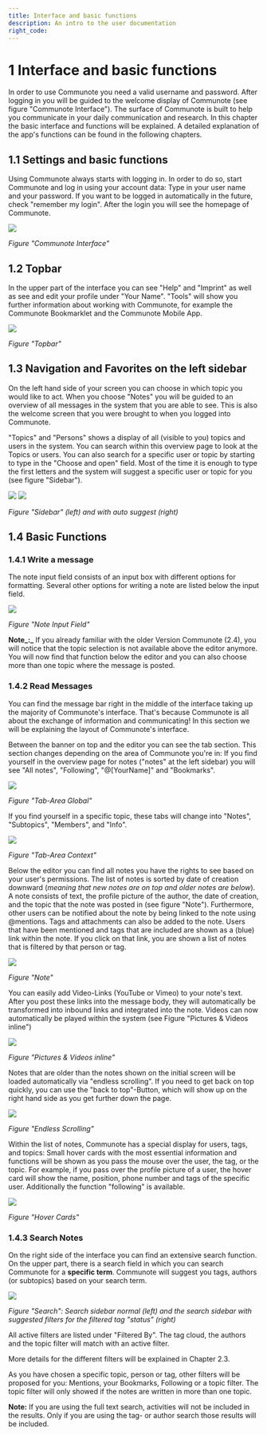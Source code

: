 ```yaml
---
title: Interface and basic functions
description: An intro to the user documentation
right_code:
---
```



# 1 Interface and basic functions

In order to use Communote you need a valid username and password. After logging in you will be guided to the welcome display of Communote (see figure "Communote Interface"). The surface of Communote is built to help you communicate in your daily communication and research. In this chapter the basic interface and functions will be explained. A detailed explanation of the app's functions can be found in the following chapters.

## 1.1 Settings and basic functions

Using Communote always starts with logging in. In order to do so, start Communote and log in using your account data: Type in your user name and your password. If you want to be logged in automatically in the future, check "remember my login".
After the login you will see the homepage of Communote.

![](/images/docu/communote_interface.png)

_Figure "Communote Interface"_

## 1.2 Topbar

In the upper part of the interface you can see "Help" and "Imprint" as well as see and edit your profile under "Your Name". "Tools" will show you further information about working with Communote, for example the Communote Bookmarklet and the Communote Mobile App.

![](/images/docu/topbar.png)

_Figure "Topbar"_

## 1.3 Navigation and Favorites on the left sidebar

On the left hand side of your screen you can choose in which topic you would like to act. When you choose "Notes" you will be guided to an overview of all messages in the system that you are able to see. This is also the welcome screen that you were brought to when you logged into Communote.

"Topics" and "Persons" shows a display of all (visible to you) topics and users in the system. You can search within this overview page to look at the Topics or users. You can also search for a specific user or topic by starting to type in the "Choose and open" field. Most of the time it is enough to type the first letters and the system will suggest a specific user or topic for you (see figure "Sidebar").

![](/images/docu/sidebar.png) ![](/images/docu/sidebar_suggestions.png)

_Figure "Sidebar" (left) and with auto suggest (right)_

## 1.4 Basic Functions

### 1.4.1 Write a message

The note input field consists of an input box with different options for formatting. Several other options for writing a note are listed below the input field.

![](/images/docu/editor.png)

_Figure "Note Input Field"_

**Note_:_** If you already familiar with the older Version Communote (2.4), you will notice that the topic selection is not available above the editor anymore. You will now find that function below the editor and you can also choose more than one topic where the message is posted.

### 1.4.2 Read Messages

You can find the message bar right in the middle of the interface taking up the majority of Communote's interface. That's because Communote is all about the exchange of information and communicating!
In this section we will be explaining the layout of Communote's interface.

Between the banner on top and the editor you can see the tab section. This section changes depending on the area of Communote you're in:
If you find yourself in the overview page for notes ("notes" at the left sidebar) you will see "All notes", "Following", "@[YourName]" and "Bookmarks".

![](/images/docu/tab_global.png)

_Figure "Tab-Area Global"_

If you find yourself in a specific topic, these tabs will change into "Notes", "Subtopics", "Members", and "Info".

![](/images/docu/tab_context.png)

_Figure "Tab-Area Context"_

Below the editor you can find all notes you have the rights to see based on your user's permissions. The list of notes is sorted by date of creation downward (_meaning that new notes are on top and older notes are below_). A note consists of text, the profile picture of the author, the date of creation, and the topic that the note was posted in (see figure "Note"). Furthermore, other users can be notified about the note by being linked to the note using @mentions. Tags and attachments can also be added to the note. Users that have been mentioned and tags that are included are shown as a (blue) link within the note. If you click on that link, you are shown a list of notes that is filtered by that person or tag.

![](/images/docu/note.png)

_Figure "Note"_

You can easily add Video-Links (YouTube or Vimeo) to your note's text. After you post these links into the message body, they will automatically be transformed into inbound links and integrated into the note. Videos can now automatically be played within the system (see Figure "Pictures & Videos inline")

![](/images/docu/media_inline.png)

_Figure "Pictures & Videos inline"_

Notes that are older than the notes shown on the initial screen will be loaded automatically via "endless scrolling". If you need to get back on top quickly, you can use the "back to top"-Button, which will show up on the right hand side as you get further down the page.

![](/images/docu/endless_scrolling.png)

_Figure "Endless Scrolling"_

Within the list of notes, Communote has a special display for users, tags, and topics: Small hover cards with the most essential information and functions will be shown as you pass the mouse over the user, the tag, or the topic. For example, if you pass over the profile picture of a user, the hover card will show the name, position, phone number and tags of the specific user. Additionally the function "following" is available.

![](/images/docu/hovercards.png)

_Figure "Hover Cards"_

### 1.4.3 Search Notes

On the right side of the interface you can find an extensive search function. On the upper part, there is a search field in which you can search Communote for a **specific term**. Communote will suggest you tags, authors (or subtopics) based on your search term.

![](/images/docu/searchbar.png)

_Figure "Search": Search sidebar normal (left) and the search sidebar with suggested filters for the filtered tag "status" (right)_

All active filters are listed under "Filtered By". The tag cloud, the authors and the topic filter will match with an active filter.

More details for the different filters will be explained in Chapter 2.3.

As you have chosen a specific topic, person or tag, other filters will be proposed for you: Mentions, your Bookmarks, Following or a topic filter. The topic filter will only showed if the notes are written in more than one topic.

**Note:** If you are using the full text search, activities will not be included in the results. Only if you are using the tag- or author search those results will be included.
